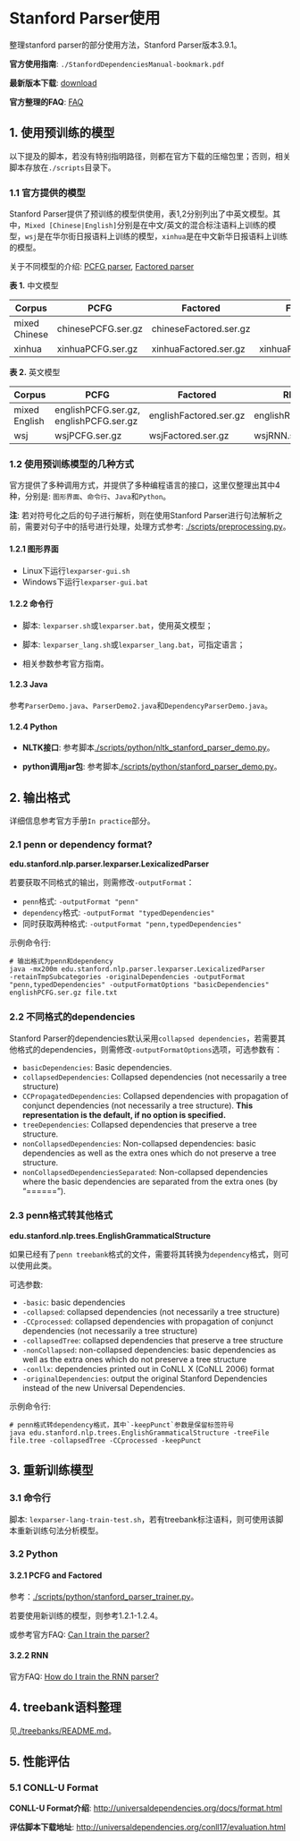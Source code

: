 # Stanford Parser使用

整理stanford parser的部分使用方法，Stanford Parser版本3.9.1。

**官方使用指南**: `./StanfordDependenciesManual-bookmark.pdf`

**最新版本下载**: [download](https://nlp.stanford.edu/software/lex-parser.shtml#Download)

**官方整理的FAQ**: [FAQ](https://nlp.stanford.edu/software/parser-faq.html)

## 1. 使用预训练的模型

以下提及的脚本，若没有特别指明路径，则都在官方下载的压缩包里；否则，相关脚本存放在`./scripts`目录下。

### 1.1 官方提供的模型

Stanford Parser提供了预训练的模型供使用，表1,2分别列出了中英文模型。其中，`Mixed [Chinese|English]`分别是在中文/英文的混合标注语料上训练的模型，`wsj`是在华尔街日报语料上训练的模型，`xinhua`是在中文新华日报语料上训练的模型。

关于不同模型的介绍: [PCFG parser](https://nlp.stanford.edu/~manning/papers/unlexicalized-parsing.pdf), [Factored parser](https://nlp.stanford.edu/~manning/papers/lex-parser.pdf)

**表 1.** 中文模型

| Corpus | PCFG | Factored | FactoredSegmenting |
| ------------- | ------------- | ------------- | -------------|
| mixed Chinese | chinesePCFG.ser.gz| chineseFactored.ser.gz | |
| xinhua | xinhuaPCFG.ser.gz | xinhuaFactored.ser.gz | xinhuaFactoredSegmenting.ser.gz |

**表 2.** 英文模型

| Corpus | PCFG | Factored | RNN |
| ------------- | ------------- | ------------- | ------------- |
| mixed English | englishPCFG.ser.gz, englishPCFG.ser.gz | englishFactored.ser.gz | englishRNN.ser.gz |
| wsj | wsjPCFG.ser.gz | wsjFactored.ser.gz | wsjRNN.ser.gz |

### 1.2 使用预训练模型的几种方式

官方提供了多种调用方式，并提供了多种编程语言的接口，这里仅整理出其中4种，分别是: `图形界面`、`命令行`、`Java`和`Python`。

**注**: 若对符号化之后的句子进行解析，则在使用Stanford Parser进行句法解析之前，需要对句子中的括号进行处理，处理方式参考: [./scripts/preprocessing.py](./scripts/preprocessing.py)。

#### 1.2.1 图形界面

 - Linux下运行`lexparser-gui.sh`
 - Windows下运行`lexparser-gui.bat`

#### 1.2.2 命令行

 - 脚本: `lexparser.sh`或`lexparser.bat`，使用英文模型；

 - 脚本: `lexparser_lang.sh`或`lexparser_lang.bat`，可指定语言；

 - 相关参数参考官方指南。

#### 1.2.3 Java

参考`ParserDemo.java`、`ParserDemo2.java`和`DependencyParserDemo.java`。

#### 1.2.4 Python

 - **NLTK接口**: 参考脚本[./scripts/python/nltk_stanford_parser_demo.py](./scripts/python/nltk_stanford_parser_demo.py)。

 - **python调用jar包**: 参考脚本[./scripts/python/stanford_parser_demo.py](./scripts/python/stanford_parser_demo.py)。

## 2. 输出格式

详细信息参考官方手册`In practice`部分。

### 2.1 penn or dependency format?

**edu.stanford.nlp.parser.lexparser.LexicalizedParser**

若要获取不同格式的输出，则需修改`-outputFormat`：

 - `penn`格式: `-outputFormat "penn"`
 - `dependency`格式: `-outputFormat "typedDependencies"`
 - 同时获取两种格式: `-outputFormat "penn,typedDependencies"`

示例命令行:

    # 输出格式为penn和dependency
    java -mx200m edu.stanford.nlp.parser.lexparser.LexicalizedParser
    -retainTmpSubcategories -originalDependencies -outputFormat
    "penn,typedDependencies" -outputFormatOptions "basicDependencies"
    englishPCFG.ser.gz file.txt

### 2.2 不同格式的dependencies

Stanford Parser的dependencies默认采用`collapsed dependencies`，若需要其他格式的dependencies，则需修改`-outputFormatOptions`选项，可选参数有：

 - `basicDependencies`: Basic dependencies.
 - `collapsedDependencies`: Collapsed dependencies (not necessarily a tree structure)
 - `CCPropagatedDependencies`: Collapsed dependencies with propagation of conjunct dependencies (not necessarily a tree structure). **This representation is the default, if no option is specified.**
 - `treeDependencies`: Collapsed dependencies that preserve a tree structure.
 - `nonCollapsedDependencies`: Non-collapsed dependencies: basic dependencies as well as the extra ones which do not preserve a tree structure.
 - `nonCollapsedDependenciesSeparated`: Non-collapsed dependencies where the basic dependencies are separated from the extra ones (by “======”).

### 2.3 penn格式转其他格式

**edu.stanford.nlp.trees.EnglishGrammaticalStructure**

如果已经有了`penn treebank`格式的文件，需要将其转换为`dependency`格式，则可以使用此类。

可选参数:

 - `-basic`: basic dependencies
 - `-collapsed`: collapsed dependencies (not necessarily a tree structure)
 - `-CCprocessed`: collapsed dependencies with propagation of conjunct dependencies (not necessarily a tree structure)
 - `-collapsedTree`: collapsed dependencies that preserve a tree structure
 - `-nonCollapsed`: non-collapsed dependencies: basic dependencies as well as the extra ones which do not preserve a tree structure
 - `-conllx`: dependencies printed out in CoNLL X (CoNLL 2006) format
 - `-originalDependencies`: output the original Stanford Dependencies instead of the new Universal Dependencies.

示例命令行:

    # penn格式转dependency格式，其中`-keepPunct`参数是保留标签符号
    java edu.stanford.nlp.trees.EnglishGrammaticalStructure -treeFile
    file.tree -collapsedTree -CCprocessed -keepPunct

## 3. 重新训练模型

### 3.1 命令行

脚本: `lexparser-lang-train-test.sh`，若有treebank标注语料，则可使用该脚本重新训练句法分析模型。

### 3.2 Python

#### 3.2.1 PCFG and Factored

参考：[./scripts/python/stanford_parser_trainer.py](./scripts/python/stanford_parser_trainer.py)。

若要使用新训练的模型，则参考1.2.1-1.2.4。

或参考官方FAQ: [Can I train the parser?](https://nlp.stanford.edu/software/parser-faq.html#d)

#### 3.2.2 RNN

官方FAQ: [How do I train the RNN parser?](https://nlp.stanford.edu/software/parser-faq.html#rnn)

## 4. treebank语料整理

见[./treebanks/README.md](./treebanks/README.md)。

## 5. 性能评估

### 5.1 CONLL-U Format

**CONLL-U Format介绍**: http://universaldependencies.org/docs/format.html

**评估脚本下载地址**: http://universaldependencies.org/conll17/evaluation.html
